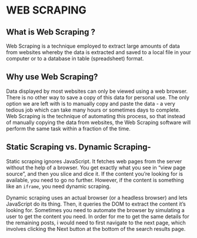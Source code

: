 # WEB SCRAPING

## What is Web Scraping ?

Web Scraping is a technique employed to extract large amounts of data from websites whereby the data is extracted and saved to a local file in your computer or to a database in table (spreadsheet) format.

## Why use Web Scraping?

Data displayed by most websites can only be viewed using a web browser. There is no other way to save a copy of this data for personal use. The only option we are left with is to manually copy and paste the data - a very tedious job which can take many hours or sometimes days to complete. Web Scraping is the technique of automating this process, so that instead of manually copying the data from websites, the Web Scraping software will perform the same task within a fraction of the time. 

## Static Scraping vs. Dynamic Scraping-
Static scraping ignores JavaScript. It fetches web pages from the server without the help of a browser. You get exactly what you see in “view page source”, and then you slice and dice it. If the content you’re looking for is available, you need to go no further. However, if the content is something like an `iframe`, you need dynamic scraping.

Dynamic scraping uses an actual browser (or a headless browser) and lets JavaScript do its thing. Then, it queries the DOM to extract the content it’s looking for. Sometimes you need to automate the browser by simulating a user to get the content you need. In order for me to get the same details for the remaining posts, i would need to first navigate to the next page, which involves clicking the Next button at the bottom of the search results page.
 
